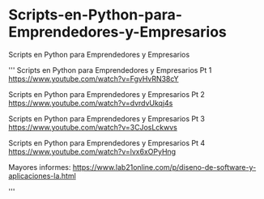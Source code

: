 # Scripts-en-Python-para-Emprendedores-y-Empresarios
Scripts en Python para Emprendedores y Empresarios 

'''
Scripts en Python para Emprendedores y Empresarios Pt 1
https://www.youtube.com/watch?v=FgvHvRN38cY

Scripts en Python para Emprendedores y Empresarios Pt 2
https://www.youtube.com/watch?v=dvrdvUkqj4s

Scripts en Python para Emprendedores y Empresarios Pt 3
https://www.youtube.com/watch?v=3CJosLckwvs

Scripts en Python para Emprendedores y Empresarios Pt 4
https://www.youtube.com/watch?v=lvx6xOPyHng

Mayores informes:
https://www.lab21online.com/p/diseno-de-software-y-aplicaciones-la.html

'''

